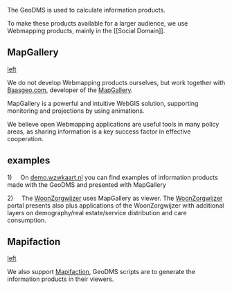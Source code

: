 The GeoDMS is used to calculate information products.

To make these products available for a larger audience, we use Webmapping products, mainly in the [[Social Domain]].

## MapGallery

[left](File:MapGalleryLogo.png "wikilink")

We do not develop Webmapping products ourselves, but work together with [Baasgeo.com](https://www.baasgeo.com/), developer of the [MapGallery](https://www.baasgeo.com).

MapGallery is a powerful and intuitive WebGIS solution, supporting monitoring and projections by using animations.  

We believe open Webmapping applications are useful tools in many policy areas, as sharing information is a key success factor in effective cooperation.

## examples

1\)     On [demo.wzwkaart.nl](https://demo.wzwkaart.nl) you can find examples of information products made with the GeoDMS and presented with MapGallery

2\)     The [WoonZorgwijzer](https://www.woonzorgwijzer.nl) uses MapGallery as viewer. The [WoonZorgwijzer](https://www.woonzorgwijzer.nl) portal presents also plus applications of the WoonZorgwijzer with additional layers on demography/real estate/service distribution and care consumption.

## Mapifaction

[left](File:MapifactionLogo.png "wikilink")

We also support [Mapifaction](https://mapification.nl), GeoDMS scripts are to generate the information products in their viewers.